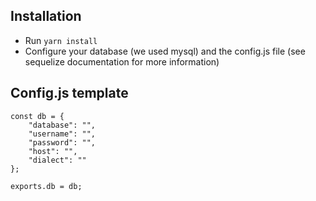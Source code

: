 ## Installation

* Run `yarn install`
* Configure your database (we used mysql) and the config.js file (see sequelize documentation for more information)

## Config.js template
```
const db = {
    "database": "",
    "username": "",
    "password": "",
    "host": "",
    "dialect": ""
};

exports.db = db;
```
